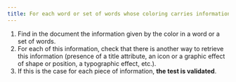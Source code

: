 ```yaml
---
title: For each word or set of words whose coloring carries information, the [information](#information-given-by-color) must not be given solely by color. Has this rule been followed?
---
```


1. Find in the document the information given by the color in a word or a set of words.
2. For each of this information, check that there is another way to retrieve this information (presence of a title attribute, an icon or a graphic effect of shape or position, a typographic effect, etc.).
3. If this is the case for each piece of information, **the test is validated**.
